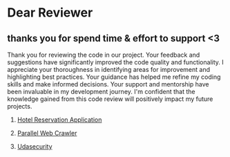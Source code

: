 # Dear Reviewer
## thanks you for spend time & effort to support <3
Thank you for reviewing the code in our project. Your feedback and suggestions have significantly improved the code quality and functionality. I appreciate your thoroughness in identifying areas for improvement and highlighting best practices. Your guidance has helped me refine my coding skills and make informed decisions. Your support and mentorship have been invaluable in my development journey. I'm confident that the knowledge gained from this code review will positively impact my future projects.


1. [Hotel Reservation Application](Project1-Hotel-Reservation-Application)

2. [Parallel Web Crawler](project2-Parallel-Web-Crawler)

3. [Udasecurity](project3-udasecurity)

